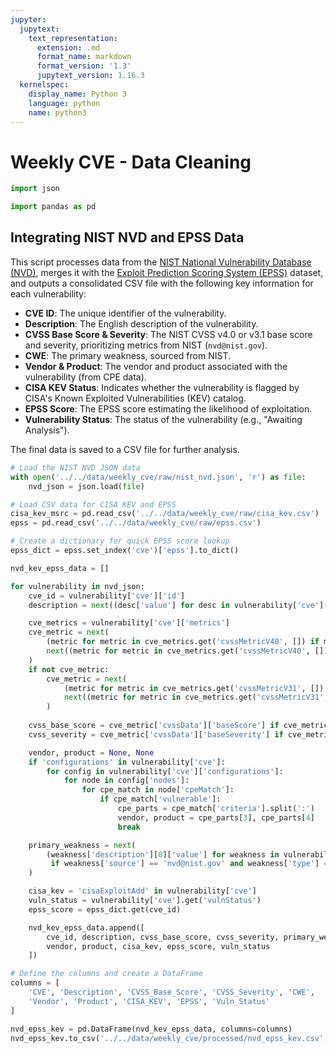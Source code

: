 ```yaml
---
jupyter:
  jupytext:
    text_representation:
      extension: .md
      format_name: markdown
      format_version: '1.3'
      jupytext_version: 1.16.3
  kernelspec:
    display_name: Python 3
    language: python
    name: python3
---
```


# Weekly CVE - Data Cleaning

```python
import json

import pandas as pd
```

## Integrating NIST NVD and EPSS Data

This script processes data from the [NIST National Vulnerability Database (NVD)](https://nvd.nist.gov), merges it with the [Exploit Prediction Scoring System (EPSS)](https://www.first.org/epss) dataset, and outputs a consolidated CSV file with the following key information for each vulnerability:
- **CVE ID**: The unique identifier of the vulnerability.
- **Description**: The English description of the vulnerability.
- **CVSS Base Score & Severity**: The NIST CVSS v4.0 or v3.1 base score and severity, prioritizing metrics from NIST (`nvd@nist.gov`).
- **CWE**: The primary weakness, sourced from NIST.
- **Vendor & Product**: The vendor and product associated with the vulnerability (from CPE data).
- **CISA KEV Status**: Indicates whether the vulnerability is flagged by CISA's Known Exploited Vulnerabilities (KEV) catalog.
- **EPSS Score**: The EPSS score estimating the likelihood of exploitation.
- **Vulnerability Status**: The status of the vulnerability (e.g., "Awaiting Analysis").

The final data is saved to a CSV file for further analysis.


```python
# Load the NIST NVD JSON data
with open('../../data/weekly_cve/raw/nist_nvd.json', 'r') as file:
    nvd_json = json.load(file)

# Load CSV data for CISA KEV and EPSS
cisa_kev_msrc = pd.read_csv('../../data/weekly_cve/raw/cisa_kev.csv')
epss = pd.read_csv('../../data/weekly_cve/raw/epss.csv')

# Create a dictionary for quick EPSS score lookup
epss_dict = epss.set_index('cve')['epss'].to_dict()

nvd_kev_epss_data = []

for vulnerability in nvd_json:
    cve_id = vulnerability['cve']['id']
    description = next((desc['value'] for desc in vulnerability['cve']['descriptions'] if desc['lang'] == 'en'), '')

    cve_metrics = vulnerability['cve']['metrics']
    cve_metric = next(
        (metric for metric in cve_metrics.get('cvssMetricV40', []) if metric['source'] == 'nvd@nist.gov'),
        next((metric for metric in cve_metrics.get('cvssMetricV40', [])), None)
    )
    if not cve_metric:
        cve_metric = next(
            (metric for metric in cve_metrics.get('cvssMetricV31', []) if metric['source'] == 'nvd@nist.gov'),
            next((metric for metric in cve_metrics.get('cvssMetricV31', [])), None)
        )
        
    cvss_base_score = cve_metric['cvssData']['baseScore'] if cve_metric else None
    cvss_severity = cve_metric['cvssData']['baseSeverity'] if cve_metric else None

    vendor, product = None, None
    if 'configurations' in vulnerability['cve']:
        for config in vulnerability['cve']['configurations']:
            for node in config['nodes']:
                for cpe_match in node['cpeMatch']:
                    if cpe_match['vulnerable']:
                        cpe_parts = cpe_match['criteria'].split(':')
                        vendor, product = cpe_parts[3], cpe_parts[4]
                        break

    primary_weakness = next(
        (weakness['description'][0]['value'] for weakness in vulnerability['cve']['weaknesses']
         if weakness['source'] == 'nvd@nist.gov' and weakness['type'] == 'Primary'), None
    )

    cisa_kev = 'cisaExploitAdd' in vulnerability['cve']
    vuln_status = vulnerability['cve'].get('vulnStatus')
    epss_score = epss_dict.get(cve_id)

    nvd_kev_epss_data.append([
        cve_id, description, cvss_base_score, cvss_severity, primary_weakness,
        vendor, product, cisa_kev, epss_score, vuln_status
    ])

# Define the columns and create a DataFrame
columns = [
    'CVE', 'Description', 'CVSS_Base_Score', 'CVSS_Severity', 'CWE',
    'Vendor', 'Product', 'CISA_KEV', 'EPSS', 'Vuln_Status'
]

nvd_epss_kev = pd.DataFrame(nvd_kev_epss_data, columns=columns)
nvd_epss_kev.to_csv('../../data/weekly_cve/processed/nvd_epss_kev.csv', index=False)
```
